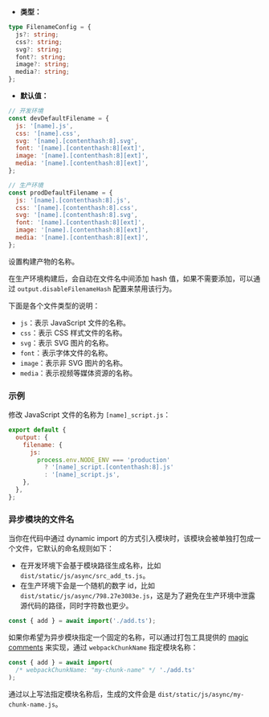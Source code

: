 - **类型：**

```ts
type FilenameConfig = {
  js?: string;
  css?: string;
  svg?: string;
  font?: string;
  image?: string;
  media?: string;
};
```

- **默认值：**

```js
// 开发环境
const devDefaultFilename = {
  js: '[name].js',
  css: '[name].css',
  svg: '[name].[contenthash:8].svg',
  font: '[name].[contenthash:8][ext]',
  image: '[name].[contenthash:8][ext]',
  media: '[name].[contenthash:8][ext]',
};

// 生产环境
const prodDefaultFilename = {
  js: '[name].[contenthash:8].js',
  css: '[name].[contenthash:8].css',
  svg: '[name].[contenthash:8].svg',
  font: '[name].[contenthash:8][ext]',
  image: '[name].[contenthash:8][ext]',
  media: '[name].[contenthash:8][ext]',
};
```

设置构建产物的名称。

在生产环境构建后，会自动在文件名中间添加 hash 值，如果不需要添加，可以通过 `output.disableFilenameHash` 配置来禁用该行为。

下面是各个文件类型的说明：

- `js`：表示 JavaScript 文件的名称。
- `css`：表示 CSS 样式文件的名称。
- `svg`：表示 SVG 图片的名称。
- `font`：表示字体文件的名称。
- `image`：表示非 SVG 图片的名称。
- `media`：表示视频等媒体资源的名称。

### 示例

修改 JavaScript 文件的名称为 `[name]_script.js`：

```js
export default {
  output: {
    filename: {
      js:
        process.env.NODE_ENV === 'production'
          ? '[name]_script.[contenthash:8].js'
          : '[name]_script.js',
    },
  },
};
```

### 异步模块的文件名

当你在代码中通过 dynamic import 的方式引入模块时，该模块会被单独打包成一个文件，它默认的命名规则如下：

- 在开发环境下会基于模块路径生成名称，比如 `dist/static/js/async/src_add_ts.js`。
- 在生产环境下会是一个随机的数字 id，比如 `dist/static/js/async/798.27e3083e.js`，这是为了避免在生产环境中泄露源代码的路径，同时字符数也更少。

```js title="src/index.ts"
const { add } = await import('./add.ts');
```

如果你希望为异步模块指定一个固定的名称，可以通过打包工具提供的 [magic comments](https://webpack.js.org/api/module-methods/#magic-comments) 来实现，通过 `webpackChunkName` 指定模块名称：

```js title="src/index.ts"
const { add } = await import(
  /* webpackChunkName: "my-chunk-name" */ './add.ts'
);
```

通过以上写法指定模块名称后，生成的文件会是 `dist/static/js/async/my-chunk-name.js`。
